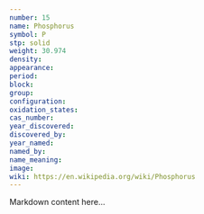 ```yaml
---
number: 15
name: Phosphorus
symbol: P
stp: solid
weight: 30.974
density:
appearance:
period:
block:
group:
configuration:
oxidation_states:
cas_number:
year_discovered:
discovered_by:
year_named:
named_by:
name_meaning:
image:
wiki: https://en.wikipedia.org/wiki/Phosphorus
---
```


Markdown content here...
